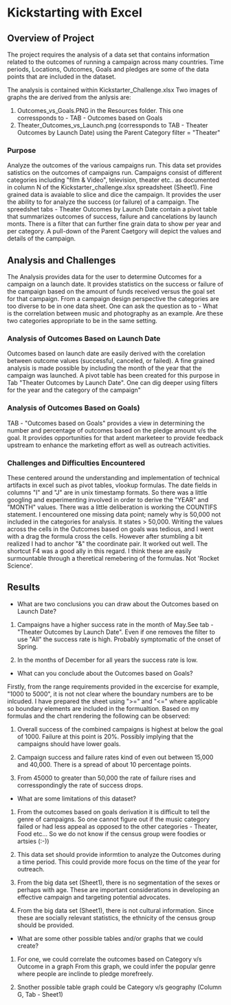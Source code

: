 # Kickstarting with Excel

## Overview of Project
The project requires the analysis of a data set that contains information related to the outcomes of running a campaign across many countries. Time periods, Locations, Outcomes, Goals and pledges are some of the data points that are included in the dataset.

The analysis is contained within Kickstarter_Challenge.xlsx
Two images of graphs the are derived from the anlysis are:
1. Outcomes_vs_Goals.PNG in the Resources folder. This one corressponds to - TAB - Outcomes based on Goals
2. Theater_Outcomes_vs_Launch.png (corressponds to 
TAB - Theater Outcomes by Launch Date) using the Parent Category filter = "Theater"

### Purpose
Analyze the outcomes of the various campaigns run.
This data set provides satistics on the outcomes of campaigns run. Campaigns consist of different categories including "film & Video", television, theater etc.. as documented in column N of the Kickstarter_challenge.xlsx spreadsheet (Sheet1).  Fine grained data is avaiable to slice and dice the campaign. It provides the user the ability to for analyze the success (or failure) of a campaign. The spreedshet tabs  - Theater Outcomes by Launch Date contain a pivot table that summarizes outcomes of success, failure and cancelations by launch monts. There is a filter that can further fine grain data to show per year and per category. A pull-down of the Parent Caetgory will depict the values and details of the campaign.

## Analysis and Challenges

The Analysis provides data for the user to determine Outcomes 
for a campaign on a launch date. It provides statistics on the success or failure of the campaign based on the amount of funds received versus the goal set for that campaign. 
From a campaign design perspective the categories are too diverse to be in one data sheet. One can ask the question as to - What is the correlation between music and photography as an example. Are these two categories appropriate to be in the same setting. 

### Analysis of Outcomes Based on Launch Date
Outcomes based on launch date are easily derived with the corelation between outcome values (successful, canceled, or failed). A fine grained analysis is made possible by including the month of the year that the campaign was launched. A pivot table has been created for this purpose in Tab "Theater Outcomes by Launch Date". One can dig deeper using filters for the year and the category of the campaign"

### Analysis of Outcomes Based on Goals)

TAB - "Outcomes based on Goals" provides a view in determining the number and percentage of outcomes based on the pledge amount v/s the goal. It provides opportunities for that ardent marketeer to provide feedback upstream to enhance the marketing effort as well as outreach activities.

### Challenges and Difficulties Encountered

These centered around the understanding and implementation of technical artifacts in excel such as pivot tables, vlookup formulas. The date fields in columns "I" and "J" are in unix timestamp formats. So there was a little googling and experimenting involved in order to derive the "YEAR" and "MONTH" values. There was a little deliberation is working the COUNTIFS statement. I encountered one missing data point; namely why is 50,000 not included in the categories for analysis. It states > 50,000. Writing the values across the cells in the Outcomes based on goals was tedious, and I went with a drag the formula cross the cells. However after stumbling a bit realized I had to anchor "&" the coordinate pair. It worked out well. The shortcut F4 was a good ally in this regard.
I think these are easily surmountable through a theretical remebering of the formulas. Not 'Rocket Science'.

## Results

- What are two conclusions you can draw about the Outcomes based on Launch Date?

1. Campaigns have a higher success rate in the month of May.See tab - "Theater Outcomes by Launch Date". Even if one removes the filter to use "All" the success rate is high. Probably symptomatic of the onset of Spring.

2. In the months of December for all years the success rate is low.


- What can you conclude about the Outcomes based on Goals?

Firstly, from the range requirements provided in the excercise for example, "1000 to 5000", it is not not clear where the boundary numbers are to be inlcuded. I have prepared the sheet using ">=" and "<=" where applicable so boundary elements are included in the formualtion. Based on my formulas and the chart rendering the following can be observed:

1. Overall success of the combined campaigns is highest at below the goal of 1000. Failure at this point is 20%. Possibly implying that the campaigns should have lower goals.

2. Campaign success and failure rates kind of even out between 15,000 and 40,000. There is a spread of about 10 percentage points.

3. From 45000 to greater than 50,000 the rate of failure rises and  corresspondingly the rate of success drops.



- What are some limitations of this dataset?

1. From the outcomes based on goals derivation it is difficult to tell the genre of campaigns. So one cannot figure out if the music category failed or had less appeal as opposed to the other categories - Theater, Food etc... So we do not know if the census group were foodies or artsies (:-))
2. This data set should provide informtion to analyze the Outcomes during a time period. This could provide more focus on the time of the year for outreach.

3. From the big data set (Sheet1), there is no segmentation of the sexes or perhaps with age. These are important considerations in developing an effective campaign and targeting potential advocates.

4. From the big data set (Sheet1), there is not cultural information. Since these are socially relevant statistics, the ethnicity of the census group should be provided.

- What are some other possible tables and/or graphs that we could create?

1. For one, we could correlate the outcomes based on Category v/s Outcome in a graph
From this graph, we could infer the popular genre where people are inclinde to pledge morefreely.

2. Snother possible table graph could be Category v/s geography (Column G, Tab - Sheet1) 
